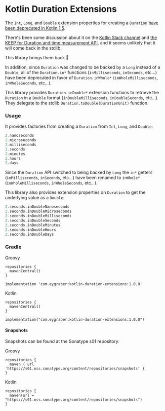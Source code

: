 # Kotlin Duration Extensions

The `Int`, `Long`, and `Double` extension properties for creating a `Duration` [have been deprecated in Kotlin 1.5](https://blog.jetbrains.com/kotlin/2021/04/kotlin-1-5-0-rc-released/#duration-api-changes).

There's been some discussion about it on the [Kotlin Slack channel](https://kotlinlang.slack.com/archives/C0922A726/p1618965104032100) and [the KEEP for Duration and time measurement API](https://github.com/Kotlin/KEEP/issues/190#issuecomment-778821179), and it seems unlikely that it will come back in the stdlib.

This library brings them back 🎉

In addition, since `Duration` was changed to be backed by a `Long` instead of a `Double`, all of the `Duration.in*` functions (`inMilliseconds`, `inSeconds`, etc…) have been deprecated in favor of `Duration.inWhole*` (`inWholeMilliseconds`, `inWholeSeconds`, etc…).

This library provides `Duration.inDouble*` extension functions to retrieve the `Duration` in a `Double` format (`inDoubleMilliseconds`, `inDoubleSeconds`, etc…). They delegate to the stdlib `Duration.toDouble(DurationUnit)` function.
### Usage

It provides factories from creating a `Duration` from `Int`, `Long`, and `Double`:

```kotlin
2.nanoseconds
2.microseconds
2.milliseconds
2.seconds
2.minutes
2.hours
2.days
```

Since the `Duration` API switched to being backed by `Long` the `in*` getters (`inMilliseconds`, `inSeconds`, etc…) have been renamed to `inWhole*` (`inWholeMilliseconds`, `inWholeSeconds`, etc…).

This library also provides extension properties on `Duration` to get the underlying value as a `Double`:

```kotlin
2.seconds.inDoubleNanoseconds
2.seconds.inDoubleMicroseconds
2.seconds.inDoubleMilliseconds
2.seconds.inDoubleSeconds
2.seconds.inDoubleMinutes
2.seconds.inDoubleHours
2.seconds.inDoubleDays
```

### Gradle

Groovy
```
repositories {
  mavenCentral()
}

implementation 'com.eygraber:kotlin-duration-extensions:1.0.0'
```

Kotlin
```
repositories {
  mavenCentral()
}

implementation("com.eygraber:kotlin-duration-extensions:1.0.0")
```

#### Snapshots

Snapshots can be found at the Sonatype s01 repository:

Groovy
```
repositories {
  maven { url 'https://s01.oss.sonatype.org/content/repositories/snapshots' }
}
```

Kotlin
```
repositories {
  maven(url = "https://s01.oss.sonatype.org/content/repositories/snapshots")
}
```
